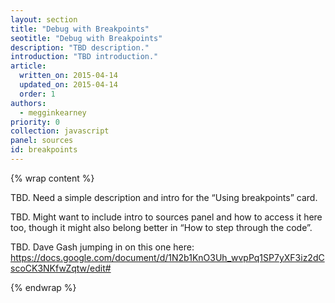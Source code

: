 ```yaml
---
layout: section
title: "Debug with Breakpoints"
seotitle: "Debug with Breakpoints"
description: "TBD description."
introduction: "TBD introduction."
article:
  written_on: 2015-04-14
  updated_on: 2015-04-14
  order: 1
authors:
  - megginkearney
priority: 0
collection: javascript
panel: sources
id: breakpoints
---
```


{% wrap content %}

TBD. Need a simple description and intro for the “Using breakpoints” card.

TBD. Might want to include intro to sources panel and how to access it here too, though it might also belong better in “How to step through the code”.

TBD. Dave Gash jumping in on this one here: https://docs.google.com/document/d/1N2b1KnO3Uh_wvpPq1SP7yXF3iz2dCscoCK3NKfwZqtw/edit# 

{% endwrap %}